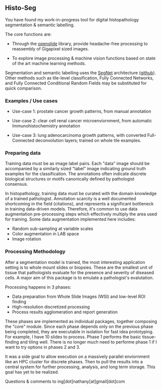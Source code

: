 ## Histo-Seg
You have found my work-in-progress tool for digital histopathology segmentation & semantic labelling.

The core functions are:

* Through the [openslide](http://openslide.org) library, provide headache-free processing to reassembly of Gigapixel sized images.

* To explore image processing & machine vision functions based on state of the art machine learning methods. 


Segmentation and semantic labelling uses the [SegNet](http://mi.eng.cam.ac.uk/projects/segnet/) architecture ([github](https://github.com/alexgkendall/caffe-segnet)).
Other methods such as tile-level classification, Fully Connected Networks, and Fully Connected Conditional Random Fields may be substituted for quick comparison.


### Examples / Use cases 
* Use-case 1: prostate cancer growth patterns, from manual annotation

* Use-case 2: clear cell renal cancer microenviornment, from automatic Immunohistochemistry annotation

* Use-case 3: lung adenocarcinoma growth patterns, with converted Full-Connected deconvolution layers; trained on whole tile examples.


### Preparing data
Training data must be as image label pairs. Each "data" image should be accompanied by a similarly sized "label" image indicating ground truth examples for the classification. The annotations often indicate discrete biological structures or motifs canonically defined by pathologist consensus.

In histopathology, training data must be curated with the domain knowledge of a trained pathologist. Annotation scarcity is a well documented shortcoming in the field (citations), and represents a significant bottleneck in training data-driven models. Therefore, it's common to use data augmentation pre-processing steps which effectively multiply the area used for training. Some data augmentation implemented here includes:
* Random sub-sampling at variable scales
* Color augmentation in LAB space 
* Image rotation


### Processing Methodology
After a segmentation model is trained, the most interesting application setting is to whole mount slides or biopsies. These are the smallest unit of tissue that pathologists evaluate for the presence and severity of diseased cells. A major aim of this package is to emulate a pathologist's evalutation. 
 
Processing happens in 3 phases:
* Data preparation from Whole Slide Images (WSI) and low-level ROI finding
* High-resolution discretized processing
* Process results agglomeration and report generation

These phases are implemented as individual packages, together composing the "core" module. Since each phase depends only on the previous phase being completed, they are executable in isolation for fast idea prototyping. For example, I have 10 slides to process. Phase 1 performs the basic tissue-finding and tiling well. There is no longer much need to performe phase 1 if I want to try options in phases 2 and 3. 

It was a side goal to allow execution on a massively parallel enviornment like an HPC cluster for discrete phases. Then to pull the results into a central system for further processing, analysis, and long term storage. This goal has yet to be realized. 


Questions & comments to ing[dot]nathany[at]gmail[dot]com
